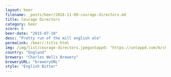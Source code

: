 ```yaml
---
layout: beer
filename: _posts/beer/2016-11-09-courage-directors.md
title: Courage Directors
category: beer
score: 6
beer-date: "2015-07-10"
desc: "Pretty run of the mill english ale"
permalink: /beer/:title.html
img: /img/list/courage-directors.jpeguntappd: "https://untappd.com/b/charles-wells-brewery-courage-directors/6172"
country: "England"
brewery: "Charles Wells Brewery"
breweryURL: "breweryURL"
style: "English Bitter"
---
```


